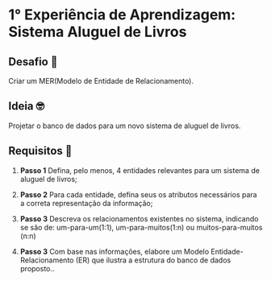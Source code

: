 # 1° Experiência de Aprendizagem: Sistema Aluguel de Livros


## Desafio 🧐

Criar um MER(Modelo de Entidade de Relacionamento).

## Ideia 🤓
Projetar o banco de dados para um novo sistema de aluguel de livros.

## Requisitos 📝

1. **Passo 1** Defina, pelo menos, 4 entidades relevantes para um sistema de aluguel de livros;

2. **Passo 2** Para cada entidade, defina seus os atributos necessários para a correta representação da informação;

3. **Passo 3** Descreva os relacionamentos existentes no sistema, indicando se são de: um-para-um(1:1), um-para-muitos(1:n) ou muitos-para-muitos (n:n)

4. **Passo 3** Com base nas informações, elabore um Modelo Entidade-Relacionamento (ER) que ilustra a estrutura do banco de dados proposto..
